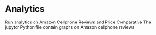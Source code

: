 # Analytics
Run analytics on Amazon Cellphone Reviews and Price Comparative 
The jupytor Python file contain graphs on Amazon cellphone reviews
